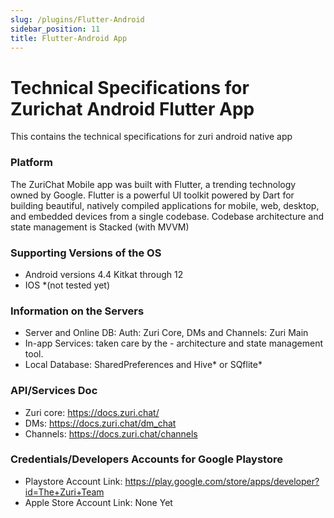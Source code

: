 ```yaml
---
slug: /plugins/Flutter-Android
sidebar_position: 11
title: Flutter-Android App
---
```


# Technical Specifications for Zurichat Android Flutter App

This contains the technical specifications for zuri android native app

### Platform

The ZuriChat Mobile app was built with Flutter, a trending technology owned by Google. Flutter is a powerful UI toolkit powered by Dart for building beautiful, natively compiled applications for mobile, web, desktop, and embedded devices from a single codebase. Codebase architecture and state management is Stacked (with MVVM)

### Supporting Versions of the OS

- Android versions 4.4 Kitkat through 12
- IOS \*(not tested yet)

### Information on the Servers

- Server and Online DB: Auth: Zuri Core, DMs and Channels: Zuri Main
- In-app Services: taken care by the - architecture and state management tool.
- Local Database: SharedPreferences and Hive* or SQflite*

### API/Services Doc

- Zuri core: https://docs.zuri.chat/
- DMs: https://docs.zuri.chat/dm_chat
- Channels: https://docs.zuri.chat/channels

### Credentials/Developers Accounts for Google Playstore

- Playstore Account Link: https://play.google.com/store/apps/developer?id=The+Zuri+Team
- Apple Store Account Link: None Yet
